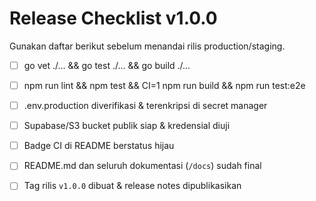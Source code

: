 # Release Checklist v1.0.0

Gunakan daftar berikut sebelum menandai rilis production/staging.

- [ ] go vet ./... && go test ./... && go build ./...
- [ ] npm run lint && npm test && CI=1 npm run build && npm run test:e2e
- [ ] .env.production diverifikasi & terenkripsi di secret manager
- [ ] Supabase/S3 bucket publik siap & kredensial diuji
- [ ] Badge CI di README berstatus hijau
- [ ] README.md dan seluruh dokumentasi (`/docs`) sudah final
- [ ] Tag rilis `v1.0.0` dibuat & release notes dipublikasikan

